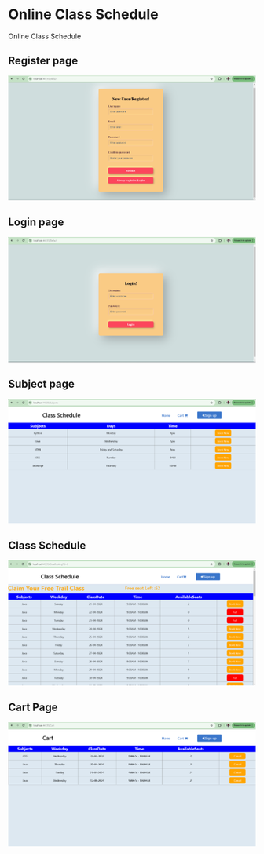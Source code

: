 # Online Class Schedule
Online Class Schedule
## Register page
<img src="Images/Screenshot 2024-04-21 214523.png" > 

 ## Login page
<img src="Images/Screenshot 2024-04-21 214537.png" > 

## Subject page
<img src="Images/Screenshot 2024-04-21 214614.png"> 

## Class Schedule
<img src="Images/Screenshot 2024-04-21 214634.png"> 

## Cart Page 
<img src="Images/Screenshot 2024-04-21 214659.png"> 


